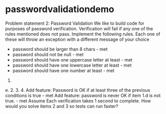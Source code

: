 # passwordvalidationdemo
Problem statement 2: Password Validation
We like to build code for purposes of password verification. Verification will fail if any one of the rules mentioned does not pass.
Implement the following rules. Each one of these will throw an exception with a different message of your choice
- password should be larger than 8 chars - met
- password should not be null - met
- password should have one uppercase letter at least - met
- password should have one lowercase letter at least - met
- password should have one number at least - met
1.
e.
2.
3.
4.
Add feature: Password is OK if at least three of the previous conditions is true - met
Add feature: password is never OK if item 1.d is not true. - met
Assume Each verification takes 1 second to complete. How would you solve items 2 and 3 so tests can run faster?
